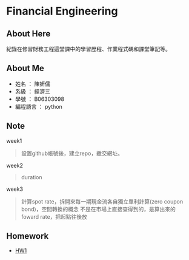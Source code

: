 # Financial Engineering
     
## About Here   
  紀錄在修習財務工程這堂課中的學習歷程、作業程式碼和課堂筆記等。
     
## About Me 
* 姓名  ： 陳妍儒    
* 系級  ： 經濟三  
* 學號  ： B06303098
* 編程語言  ： python

           

## Note
week1
>設置github帳號後，建立repo，繳交網址。

week2  
>duration  

week3  
>計算spot rate，拆開來每一期現金流各自獨立單利計算(zero coupon bond)，空間轉換的概念
不是在市場上直接查得到的，是算出來的  
>foward rate，把起點往後放  

## Homework
* [HW1](https://github.com/yanruchen36/Financial_Engineering/blob/master/HW1)

